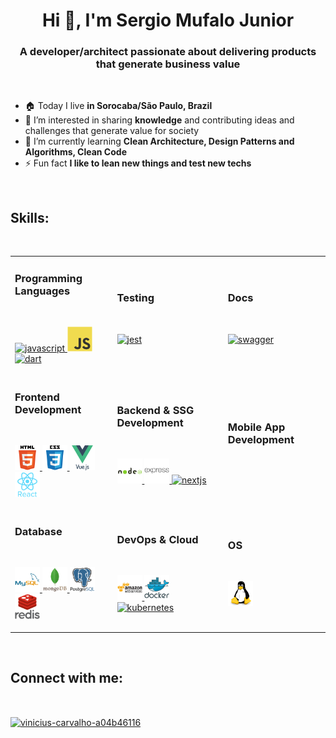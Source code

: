 <h1 align="center">Hi 👋, I'm Sergio Mufalo Junior</h1>
<h3 align="center">A developer/architect passionate about delivering products that generate business value</h3>
<br />


- 🏠 Today I live **in Sorocaba/São Paulo, Brazil**
- 👀 I’m interested in sharing **knowledge** and contributing ideas and challenges that generate value for society
- 🌱 I’m currently learning **Clean Architecture, Design Patterns and Algorithms, Clean Code**
- ⚡ Fun fact **I like to lean new things and test new techs**


<br />
<h2 align="left">Skills:</h2>
<br />

<table width="80%">
    <tr>
        <td>
            <h3 align="left">Programming Languages</h3>
            <br />
            <p align="left">
                <a href="https://www.php.net/" target="_blank">
                    <img src="https://www.php.net/images/logos/new-php-logo.svg" alt="javascript" width="60" height="40" />
                </a>
                <a href="https://developer.mozilla.org/en-US/docs/Web/JavaScript" target="_blank">
                    <img src="https://raw.githubusercontent.com/devicons/devicon/master/icons/javascript/javascript-original.svg" alt="javascript" width="40" height="40" />
                </a>
                <a href="https://www.python.org/" target="_blank"> <img src="https://www.python.org/static/community_logos/python-logo-inkscape.svg" alt="dart" width=60" height="40" /> </a>
            </p>
        </td>
        <td>
            <h3 align="left">Testing</h3>
            <br />
            <p align="left">
                <a href="https://jestjs.io" target="_blank"> <img src="https://www.vectorlogo.zone/logos/jestjsio/jestjsio-icon.svg" alt="jest" width="40" height="40" /> </a>
            </p>
        </td>
        <td>
            <h3 align="left">Docs</h3>
            <br />
            <p align="left">
                <a href="https://swagger.org/" target="_blank"> <img src="https://seeklogo.com/images/S/swagger-logo-A49F73BAF4-seeklogo.com.png" alt="swagger" width="40" height="40" /> </a>
            </p>
        </td>
    </tr>
    <tr>
        <td>
            <h3 align="left">Frontend Development</h3>
            <br />
            <p align="left">
                <a href="https://www.w3.org/html/" target="_blank"> <img src="https://raw.githubusercontent.com/devicons/devicon/master/icons/html5/html5-original-wordmark.svg" alt="html5" width="40" height="40" /> </a>
                <a href="https://www.w3schools.com/css/" target="_blank"> <img src="https://raw.githubusercontent.com/devicons/devicon/master/icons/css3/css3-original-wordmark.svg" alt="css3" width="40" height="40" /> </a>
                <a href="https://vuejs.org/" target="_blank"> <img src="https://raw.githubusercontent.com/devicons/devicon/master/icons/vuejs/vuejs-original-wordmark.svg" alt="vuejs" width="40" height="40" /> </a>
                <a href="https://reactjs.org/" target="_blank"> <img src="https://raw.githubusercontent.com/devicons/devicon/master/icons/react/react-original-wordmark.svg" alt="react" width="40" height="40" /> </a>
            </p>
        </td>
        <td>
            <h3 align="left">Backend & SSG Development</h3>
            <br />
            <p align="left">
                <a href="https://nodejs.org" target="_blank"> <img src="https://raw.githubusercontent.com/devicons/devicon/master/icons/nodejs/nodejs-original-wordmark.svg" alt="nodejs" width="40" height="40" /> </a>
                <a href="https://expressjs.com" target="_blank"> <img src="https://raw.githubusercontent.com/devicons/devicon/master/icons/express/express-original-wordmark.svg" alt="express" width="40" height="40" /> </a>
                <a href="https://nextjs.org/" target="_blank"> <img src="https://cdn.worldvectorlogo.com/logos/nextjs-3.svg" alt="nextjs" width="40" height="40" /> </a>
            </p>
        </td>
        <td>
            <h3 align="left">Mobile App Development</h3>
            <br />
            <br />
        </td>
    </tr>
    <tr>
        <td>
            <h3 align="left">Database</h3>
            <br />
            <p align="left">
                <a href="https://www.mysql.com/" target="_blank"> <img src="https://raw.githubusercontent.com/devicons/devicon/master/icons/mysql/mysql-original-wordmark.svg" alt="mysql" width="40" height="40" /> </a>
                <a href="https://www.mongodb.com/" target="_blank"> <img src="https://raw.githubusercontent.com/devicons/devicon/master/icons/mongodb/mongodb-original-wordmark.svg" alt="mongodb" width="40" height="40" /> </a>
                <a href="https://www.postgresql.org" target="_blank"> <img src="https://raw.githubusercontent.com/devicons/devicon/master/icons/postgresql/postgresql-original-wordmark.svg" alt="postgresql" width="40" height="40" /> </a>
                <a href="https://redis.io" target="_blank"> <img src="https://raw.githubusercontent.com/devicons/devicon/master/icons/redis/redis-original-wordmark.svg" alt="redis" width="40" height="40" /> </a>
            </p>
        </td>
        <td>
            <h3 align="left">DevOps & Cloud</h3>
            <br />
            <p align="left">
                <a href="https://aws.amazon.com" target="_blank">
                    <img src="https://raw.githubusercontent.com/devicons/devicon/master/icons/amazonwebservices/amazonwebservices-original-wordmark.svg" alt="aws" width="40" height="40" />
                </a>
                <a href="https://www.docker.com/" target="_blank"> <img src="https://raw.githubusercontent.com/devicons/devicon/master/icons/docker/docker-original-wordmark.svg" alt="docker" width="40" height="40" /> </a>
                <a href="https://kubernetes.io" target="_blank"> <img src="https://www.vectorlogo.zone/logos/kubernetes/kubernetes-icon.svg" alt="kubernetes" width="40" height="40" /> </a>
            </p>
        </td>
        <td>
            <h3 align="left">OS</h3>
            <br />
            <p align="left">
                <a href="https://www.linux.org/" target="_blank"> <img src="https://raw.githubusercontent.com/devicons/devicon/master/icons/linux/linux-original.svg" alt="linux" width="40" height="40" /> </a>
            </p>
        </td>
    </tr>
</table>
<br />

<h2 align="left">Connect with me:</h2>
<br />

<p align="left">
    <a href="https://www.linkedin.com/in/sergiojrm02/" target="blank"><img align="center" src="https://cdn.jsdelivr.net/npm/simple-icons@3.0.1/icons/linkedin.svg" alt="vinicius-carvalho-a04b46116" height="30" width="40" /></a>
</p>
<br />

<!---
sergiojrm02/sergiojrm02 is a ✨ special ✨ repository because its `README.md` (this file) appears on your GitHub profile.
You can click the Preview link to take a look at your changes.
--->
